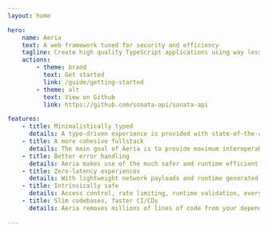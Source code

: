 ```yaml
---
layout: home

hero:
    name: Aeria
    text: A web framework tuned for security and efficiency
    tagline: Create high quality TypeScript applications using way less code
    actions:
        - theme: brand
          text: Get started
          link: /guide/getting-started
        - theme: alt
          text: View on Github
          link: https://github.com/sonata-api/sonata-api

features:
    - title: Minimalistically typed
      details: A type-driven experience is provided with state-of-the-art TypeScript
    - title: A more cohesive fullstack
      details: The main goal of Aeria is to provide maximum interoperability between frontend and backend
    - title: Better error handling
      details: Aeria makes use of the much safer and runtime efficient Either approach to error handing
    - title: Zero-latency experiences
      details: With lightweight network payloads and runtime generated views loading state is minimal
    - title: Intrinsically safe
      details: Access control, rate limiting, runtime validation, everything is there!
    - title: Slim codebases, faster CI/CDs
      details: Aeria removes millions of lines of code from your dependency tree

---
```

